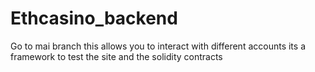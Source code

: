 # Ethcasino_backend


Go to mai branch this allows you to interact with different accounts its a framework to test the site and the solidity contracts
